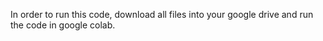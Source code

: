 In order to run this code, download all files into your google drive and run the code in google colab. 
